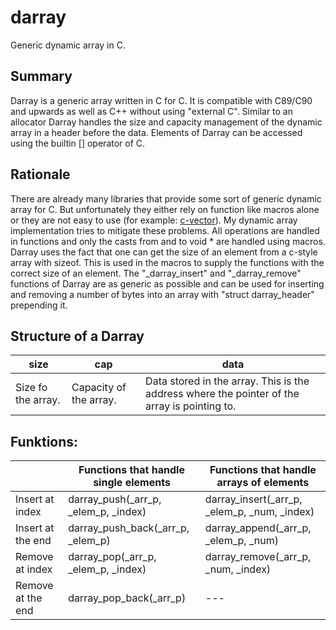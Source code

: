 # darray
Generic dynamic array in C.

## Summary
Darray is a generic array written in C for C. It is compatible with C89/C90 and upwards as well as C++ without using "external C".
Similar to an allocator Darray handles the size and capacity management of the dynamic array in a header before the data.
Elements of Darray can be accessed using the builtin [] operator of C. 

## Rationale
There are already many libraries that provide some sort of generic dynamic array for C. But unfortunately they either rely on function like macros alone or they are not easy to use (for example: [c-vector](https://github.com/eteran/c-vector)).
My dynamic array implementation tries to mitigate these problems. All operations are handled in functions and only the casts from and to void * are handled using macros.
Darray uses the fact that one can get the size of an element from a c-style array with sizeof. This is used in the macros to supply the functions with the correct size of an element.
The "\_darray\_insert" and "\_darray\_remove" functions of Darray are as generic as possible and can be used for inserting and removing a number of bytes into an array with "struct darray\_header" prepending it. 

## Structure of a Darray

| size               | cap                    | data                                                                                         |
|--------------------|------------------------|----------------------------------------------------------------------------------------------|
| Size fo the array. | Capacity of the array. | Data stored in the array. This is the address where the pointer of the array is pointing to. |

## Funktions:

|                   | Functions that handle single elements      | Functions that handle arrays of elements            |
|-------------------|--------------------------------------------|-----------------------------------------------------|
| Insert at index   | darray\_push(\_arr\_p, \_elem\_p, \_index) | darray\_insert(\_arr\_p, \_elem\_p, \_num, \_index) |
| Insert at the end | darray\_push\_back(\_arr\_p, \_elem\_p)    | darray\_append(\_arr\_p, \_elem\_p, \_num)          |
| Remove at index   | darray_pop(\_arr\_p, \_elem\_p, \_index)   | darray_remove(\_arr\_p, \_num, \_index)             |
| Remove at the end | darray_pop_back(\_arr\_p)                  | ---                                                 |



